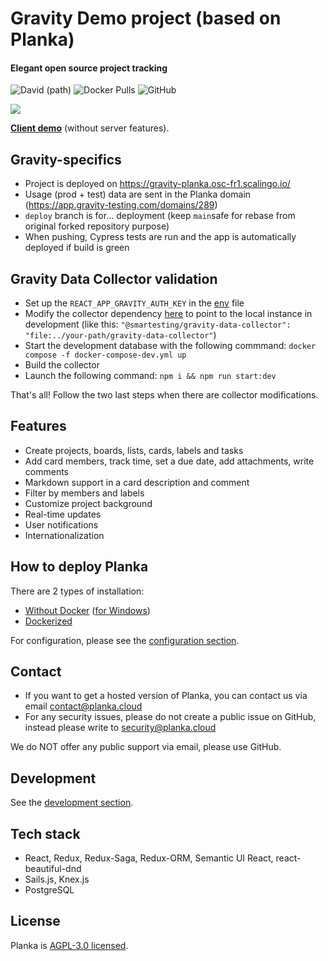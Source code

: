 # Gravity Demo project (based on Planka)

#### Elegant open source project tracking

![David (path)](https://img.shields.io/github/package-json/v/plankanban/planka) ![Docker Pulls](https://img.shields.io/docker/pulls/meltyshev/planka) ![GitHub](https://img.shields.io/github/license/plankanban/planka)

![](https://raw.githubusercontent.com/plankanban/planka/master/demo.gif)

[**Client demo**](https://plankanban.github.io/planka) (without server features).

## Gravity-specifics
- Project is deployed on https://gravity-planka.osc-fr1.scalingo.io/
- Usage (prod + test) data are sent in the Planka domain (https://app.gravity-testing.com/domains/289)
- `deploy` branch is for... deployment (keep `main`safe for rebase from original forked repository purpose)
- When pushing, Cypress tests are run and the app is automatically deployed if build is green

## Gravity Data Collector validation
- Set up the `REACT_APP_GRAVITY_AUTH_KEY` in the [env](./client/.env) file
- Modify the collector dependency [here](./client/package.json) to point to the local instance in development (like this: `"@smartesting/gravity-data-collector": "file:../your-path/gravity-data-collector"`)
- Start the development database with the following commmand: `docker compose -f docker-compose-dev.yml up`
- Build the collector
- Launch the following command: `npm i && npm run start:dev`

That's all! Follow the two last steps when there are collector modifications.

## Features

- Create projects, boards, lists, cards, labels and tasks
- Add card members, track time, set a due date, add attachments, write comments
- Markdown support in a card description and comment
- Filter by members and labels
- Customize project background
- Real-time updates
- User notifications
- Internationalization

## How to deploy Planka

There are 2 types of installation:

- [Without Docker](https://docs.planka.cloud/docs/installl-planka/Debian%20&%20Ubuntu) ([for Windows](https://docs.planka.cloud/docs/installl-planka/Windows))
- [Dockerized](https://docs.planka.cloud/docs/installl-planka/Docker%20Compose)

For configuration, please see the [configuration section](https://docs.planka.cloud/docs/category/configuration).

## Contact

- If you want to get a hosted version of Planka, you can contact us via email contact@planka.cloud
- For any security issues, please do not create a public issue on GitHub, instead please write to security@planka.cloud

We do NOT offer any public support via email, please use GitHub.

## Development

See the [development section](https://docs.planka.cloud/docs/Development).

## Tech stack

- React, Redux, Redux-Saga, Redux-ORM, Semantic UI React, react-beautiful-dnd
- Sails.js, Knex.js
- PostgreSQL

## License

Planka is [AGPL-3.0 licensed](https://github.com/plankanban/planka/blob/master/LICENSE).

